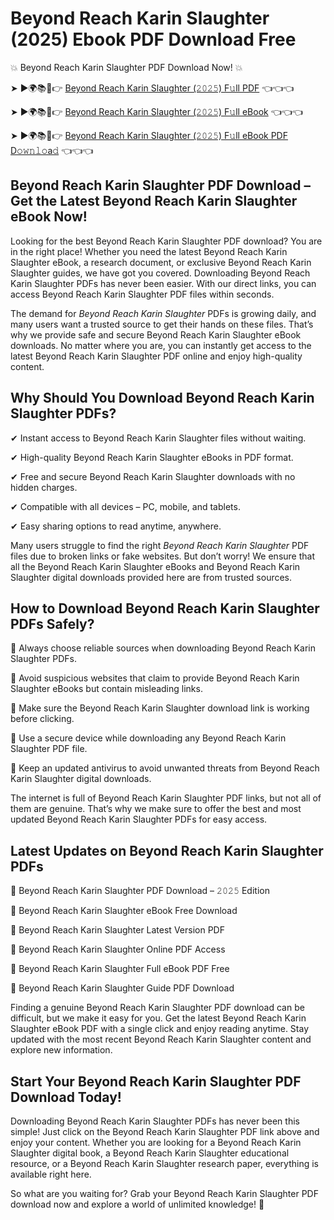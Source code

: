 # Beyond Reach Karin Slaughter (2025) Ebook PDF Download Free

💥 Beyond Reach Karin Slaughter PDF Download Now! 💥

➤ ►🌍📚📱👉 [Beyond Reach Karin Slaughter (𝟸𝟶𝟸𝟻) F𝚞ll PDF](https://getpdf.xyz/beyond-reach-karin-slaughter) 👈👈👈


➤ ►🌍📚📱👉 [Beyond Reach Karin Slaughter (𝟸𝟶𝟸𝟻) F𝚞ll eBook](https://getpdf.xyz/beyond-reach-karin-slaughter) 👈👈👈


➤ ►🌍📚📱👉 [Beyond Reach Karin Slaughter (𝟸𝟶𝟸𝟻) F𝚞ll eBook PDF D𝚘𝚠𝚗𝚕𝚘a𝚍](https://getpdf.xyz/beyond-reach-karin-slaughter) 👈👈👈


## Beyond Reach Karin Slaughter PDF Download – Get the Latest Beyond Reach Karin Slaughter eBook Now!

Looking for the best Beyond Reach Karin Slaughter PDF download? You are in the right place! Whether you need the latest Beyond Reach Karin Slaughter eBook, a research document, or exclusive Beyond Reach Karin Slaughter guides, we have got you covered. Downloading Beyond Reach Karin Slaughter PDFs has never been easier. With our direct links, you can access Beyond Reach Karin Slaughter PDF files within seconds.

The demand for *Beyond Reach Karin Slaughter* PDFs is growing daily, and many users want a trusted source to get their hands on these files. That’s why we provide safe and secure Beyond Reach Karin Slaughter eBook downloads. No matter where you are, you can instantly get access to the latest Beyond Reach Karin Slaughter PDF online and enjoy high-quality content.

## Why Should You Download Beyond Reach Karin Slaughter PDFs?

✔ Instant access to Beyond Reach Karin Slaughter files without waiting.

✔ High-quality Beyond Reach Karin Slaughter eBooks in PDF format.

✔ Free and secure Beyond Reach Karin Slaughter downloads with no hidden charges.

✔ Compatible with all devices – PC, mobile, and tablets.

✔ Easy sharing options to read anytime, anywhere.

Many users struggle to find the right *Beyond Reach Karin Slaughter* PDF files due to broken links or fake websites. But don’t worry! We ensure that all the Beyond Reach Karin Slaughter eBooks and Beyond Reach Karin Slaughter digital downloads provided here are from trusted sources.

## How to Download Beyond Reach Karin Slaughter PDFs Safely?

📌 Always choose reliable sources when downloading Beyond Reach Karin Slaughter PDFs.

📌 Avoid suspicious websites that claim to provide Beyond Reach Karin Slaughter eBooks but contain misleading links.

📌 Make sure the Beyond Reach Karin Slaughter download link is working before clicking.

📌 Use a secure device while downloading any Beyond Reach Karin Slaughter PDF file.

📌 Keep an updated antivirus to avoid unwanted threats from Beyond Reach Karin Slaughter digital downloads.

The internet is full of Beyond Reach Karin Slaughter PDF links, but not all of them are genuine. That’s why we make sure to offer the best and most updated Beyond Reach Karin Slaughter PDFs for easy access.

## Latest Updates on Beyond Reach Karin Slaughter PDFs

🔹 Beyond Reach Karin Slaughter PDF Download – 𝟸𝟶𝟸𝟻 Edition

🔹 Beyond Reach Karin Slaughter eBook Free Download

🔹 Beyond Reach Karin Slaughter Latest Version PDF

🔹 Beyond Reach Karin Slaughter Online PDF Access

🔹 Beyond Reach Karin Slaughter Full eBook PDF Free

🔹 Beyond Reach Karin Slaughter Guide PDF Download

Finding a genuine Beyond Reach Karin Slaughter PDF download can be difficult, but we make it easy for you. Get the latest Beyond Reach Karin Slaughter eBook PDF with a single click and enjoy reading anytime. Stay updated with the most recent Beyond Reach Karin Slaughter content and explore new information.

## Start Your Beyond Reach Karin Slaughter PDF Download Today!

Downloading Beyond Reach Karin Slaughter PDFs has never been this simple! Just click on the Beyond Reach Karin Slaughter PDF link above and enjoy your content. Whether you are looking for a Beyond Reach Karin Slaughter digital book, a Beyond Reach Karin Slaughter educational resource, or a Beyond Reach Karin Slaughter research paper, everything is available right here.

So what are you waiting for? Grab your Beyond Reach Karin Slaughter PDF download now and explore a world of unlimited knowledge! 🚀